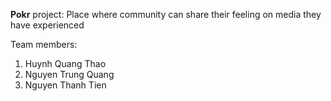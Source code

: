 **Pokr** project:
Place where community can share their feeling on media they have experienced

Team members:
1. Huynh Quang Thao
2. Nguyen Trung Quang
3. Nguyen Thanh Tien


